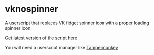 # vknospinner

A userscript that replaces VK fidget spinner icon with a proper loading spinner icon.

[Get latest version of the script here](https://github.com/bill876/vknospinner/raw/master/vknospinner.user.js)

You will need a userscript manager like [Tampermonkey](https://tampermonkey.net/)
